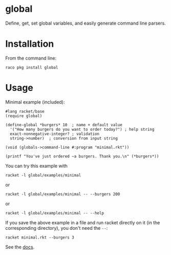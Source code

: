 global
======

Define, get, set global variables, and easily generate command line parsers.

# Installation
From the command line:
```
raco pkg install global
```

# Usage


Minimal example (included):
```racket
#lang racket/base
(require global)

(define-global *burgers* 10  ; name + default value
  '("How many burgers do you want to order today?") ; help string
  exact-nonnegative-integer? ; validation
  string->number)  ; conversion from input string

(void (globals->command-line #:program "minimal.rkt"))

(printf "You've just ordered ~a burgers. Thank you.\n" (*burgers*))
```
You can try this example with
```shell
racket -l global/examples/minimal
```
or
```shell
racket -l global/examples/minimal -- --burgers 200
```
or
```shell
racket -l global/examples/minimal -- --help
```
If you save the above example in a file and run racket directly on it (in the corresponding directory), you don't need the `--`:
```shell
racket minimal.rkt --burgers 3
```

See the [docs](https://pkg-build.racket-lang.org/doc/global@global/index.html).
